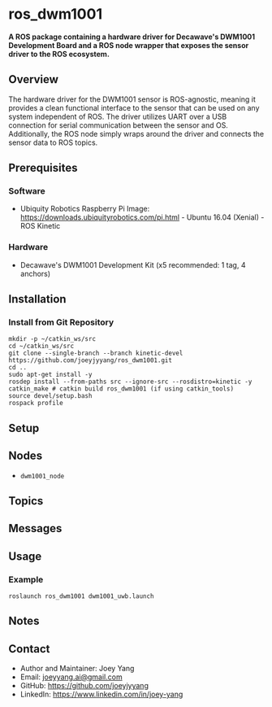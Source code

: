 # ros_dwm1001
**A ROS package containing a hardware driver for Decawave's DWM1001 Development Board and a ROS node wrapper that exposes the sensor driver to the ROS ecosystem.**

## Overview
The hardware driver for the DWM1001 sensor is ROS-agnostic, meaning it provides a clean functional interface to the sensor that can be used on any system independent of ROS. The driver utilizes UART over a USB connection for serial communication between the sensor and OS. Additionally, the ROS node simply wraps around the driver and connects the sensor data to ROS topics.

## Prerequisites
### Software
- Ubiquity Robotics Raspberry Pi Image: https://downloads.ubiquityrobotics.com/pi.html
        - Ubuntu 16.04 (Xenial)
        - ROS Kinetic
### Hardware
- Decawave's DWM1001 Development Kit (x5 recommended: 1 tag, 4 anchors)

## Installation
### Install from Git Repository
```
mkdir -p ~/catkin_ws/src
cd ~/catkin_ws/src
git clone --single-branch --branch kinetic-devel https://github.com/joeyjyyang/ros_dwm1001.git
cd ..
sudo apt-get install -y
rosdep install --from-paths src --ignore-src --rosdistro=kinetic -y
catkin_make # catkin build ros_dwm1001 (if using catkin_tools)
source devel/setup.bash
rospack profile
```

## Setup

## Nodes
- `dwm1001_node`

## Topics

## Messages

## Usage
### Example
```
roslaunch ros_dwm1001 dwm1001_uwb.launch
```

## Notes

## Contact
- Author and Maintainer: Joey Yang
- Email: joeyyang.ai@gmail.com
- GitHub: https://github.com/joeyjyyang
- LinkedIn: https://www.linkedin.com/in/joey-yang
